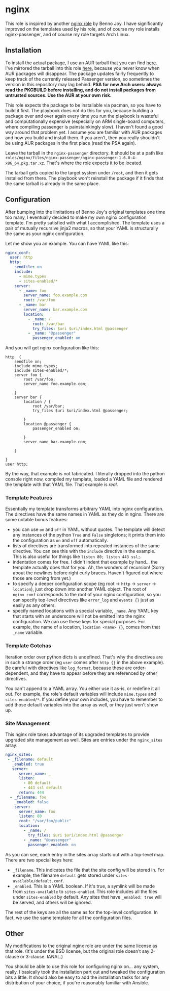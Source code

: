 # nginx

This role is inspired by another [nginx role](https://github.com/bennojoy/nginx) by Benno Joy. I have significantly improved on the templates used by his role, and of course my role installs nginx-passenger, and of course my role targets Arch Linux.

## Installation

To install the actual package, I use an AUR tarball that you can find [here](https://aur.archlinux.org/packages/nginx-passenger). I've mirrored the tarball into this role [here](files/nginx-passenger), because you never know when AUR packages will disappear. The package updates fairly frequently to keep track of the currently released Passenger version, so sometimes the version in this repository may lag behind. **PSA for new Arch users: always read the PKGBUILD before installing, and do not install packages from untrusted sources. Use the AUR at your own risk.**

This role expects the package to be installable via pacman, so you have to build it first. The playbook does not do this for you, because building a package over and over again every time you run the playbook is wasteful and computationally expensive (especially on ARM single-board computers, where compiling passenger is painstainkingly slow). I haven't found a good way around that problem yet. I assume you are familiar with AUR packages and how you build and install them. If you aren't, then you really shouldn't be using AUR packages in the first place (read the PSA again).

Leave the tarball in the `nginx-passenger` directory. It should be at a path like `roles/nginx/files/nginx-passenger/nginx-passenger-1.6.0-4-x86_64.pkg.tar.xz`. That's where the role expects it to be located.

The tarball gets copied to the target system under `/root`, and then it gets installed from there. The playbook won't reinstall the package if it finds that the same tarball is already in the same place.

## Configuration

After bumping into the limitations of Benno Joy's original templates one time too many, I eventually decided to make my own nginx configuration template. I'm pretty satisfied with what I accomplished. The template uses a pair of mutually recursive jinja2 macros, so that your YAML is structurally the same as your nginx configuration.

Let me show you an example. You can have YAML like this:

```yaml
nginx_conf:
  user: http
  http:
    sendfile: on
    include:
      - mime.types
      - sites-enabled/*
    server:
      - _name: foo
        server_name: foo.example.com
        root: /var/foo
      - _name: bar
        server_name: bar.example.com
        location:
          - _name: /
            root: /var/bar
            try_files: $uri $uri/index.html @passenger
          - _name: "@passenger"
            passenger_enabled: on
```

And you will get nginx configuration like this:

```nginxconf
http  {
    sendfile on;
    include mime.types;
    include sites-enabled/*;
    server foo {
        root /var/foo;
        server_name foo.example.com;

    }
    server bar {
        location / {
            root /var/bar;
            try_files $uri $uri/index.html @passenger;

        }
        location @passenger {
            passenger_enabled on;

        }
        server_name bar.example.com;

    }

}
user http;
```

By the way, that example is not fabricated. I literally dropped into the python console right now, compiled my template, loaded a YAML file and rendered the template with that YAML file. That example is *real*.

### Template Features

Essentially my template transforms arbitrary YAML into nginx configuration. The directives have the same names in YAML as they do in nginx. There are some notable bonus features:

- you can use `on` and `off` in YAML without quotes. The template will detect any instances of the python `True` and `False` singletons; it prints them into the configuration as `on` and `off` automatically.
- lists of directives are transformed into repeated instances of the same directive. You can see this with the `include` directive in the example. This is also useful for things like `listen 80; listen 443 ssl;`.
- indentation comes for free. I didn't indent that example by hand... the template actually does that for you. Ah, the wonders of recursion! (Sorry about the newlines before right curly braces. Haven't figured out where those are coming from yet.)
- to specify a deeper configuration scope (eg root -> `http` -> `server` -> `location`), just drop down into another YAML object. The root of `nginx_conf` corresponds to the root of your nginx configuration, so you can specify top-level directives like `error_log` and `events {}` just as easily as any others.
- specify named locations with a special variable, `_name`. Any YAML key that starts with an underscore will not be emitted into the nginx configuration. We can use these keys for special purposes. For example, the name of a location, `location <name> {}`, comes from that `_name` variable.

### Template Gotchas

Iteration order over python dicts is undefined. That's why the directives are in such a strange order (eg `user` comes after `http {}` in the above example). Be careful with directives like `log_format`, because these are order-dependent, and they have to appear before they are referenced by other directives.

You can't append to a YAML array. You either use it as-is, or redefine it all out. For example, the role's default variables will include `mime.types` and `sites-enabled/*`. If you define your own includes, you have to remember to add those default variables into the array as well, or they just won't show up.

### Site Management

This nginx role takes advantage of its upgraded templates to provide upgraded site management as well. Sites are entries under the `nginx_sites` array:

```yaml
nginx_sites:
 - _filename: default
   _enabled: true
   server:
      server_name: _
      listen:
        - 80 default
        - 443 ssl default
      return: 444
  - _filename: foo
    _enabled: false
    server:
      server_name: foo
      listen: 80
      root: "/var/foo/public"
      location:
        - _name: /
          try_files: $uri $uri/index.html @passenger
        - _name: "@passenger"
          passenger_enabled: on
```

As you can see, each entry in the sites array starts out with a top-level map. There are two special keys here:

- `_filename`. This indicates the file that the site config will be stored in. For example, the filename `default` gets stored under `sites-available/default.conf`.
- `_enabled`. This is a YAML boolean. If it's true, a symlink will be made from `sites-available` to `sites-enabled`. This role includes all the files under `sites-enabled` by default. Any sites that have `_enabled: true` will be served, and others will be ignored.

The rest of the keys are all the same as for the top-level configuration. In fact, we use the same template for all the configuration files.

## Other

My modifications to the original nginx role are under the same license as that role. (It's under the BSD license, but the original role doesn't say 2-clause or 3-clause. IANAL.)

You should be able to use this role for configuring nginx on... any system, really. I basically took the installation part out and tweaked the configuration bits a little. It should also be easy to add the installation tasks for any distribution of your choice, if you're reasonably familiar with Ansible.
